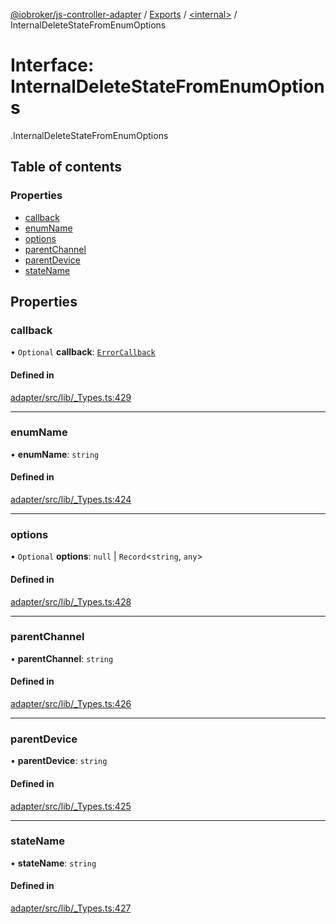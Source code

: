 [@iobroker/js-controller-adapter](../README.md) / [Exports](../modules.md) / [<internal\>](../modules/internal_.md) / InternalDeleteStateFromEnumOptions

# Interface: InternalDeleteStateFromEnumOptions

[<internal>](../modules/internal_.md).InternalDeleteStateFromEnumOptions

## Table of contents

### Properties

- [callback](internal_.InternalDeleteStateFromEnumOptions.md#callback)
- [enumName](internal_.InternalDeleteStateFromEnumOptions.md#enumname)
- [options](internal_.InternalDeleteStateFromEnumOptions.md#options)
- [parentChannel](internal_.InternalDeleteStateFromEnumOptions.md#parentchannel)
- [parentDevice](internal_.InternalDeleteStateFromEnumOptions.md#parentdevice)
- [stateName](internal_.InternalDeleteStateFromEnumOptions.md#statename)

## Properties

### callback

• `Optional` **callback**: [`ErrorCallback`](../modules/internal_.md#errorcallback)

#### Defined in

[adapter/src/lib/_Types.ts:429](https://github.com/ioBroker/ioBroker.js-controller/blob/fb48eb1c/packages/adapter/src/lib/_Types.ts#L429)

___

### enumName

• **enumName**: `string`

#### Defined in

[adapter/src/lib/_Types.ts:424](https://github.com/ioBroker/ioBroker.js-controller/blob/fb48eb1c/packages/adapter/src/lib/_Types.ts#L424)

___

### options

• `Optional` **options**: ``null`` \| `Record`<`string`, `any`\>

#### Defined in

[adapter/src/lib/_Types.ts:428](https://github.com/ioBroker/ioBroker.js-controller/blob/fb48eb1c/packages/adapter/src/lib/_Types.ts#L428)

___

### parentChannel

• **parentChannel**: `string`

#### Defined in

[adapter/src/lib/_Types.ts:426](https://github.com/ioBroker/ioBroker.js-controller/blob/fb48eb1c/packages/adapter/src/lib/_Types.ts#L426)

___

### parentDevice

• **parentDevice**: `string`

#### Defined in

[adapter/src/lib/_Types.ts:425](https://github.com/ioBroker/ioBroker.js-controller/blob/fb48eb1c/packages/adapter/src/lib/_Types.ts#L425)

___

### stateName

• **stateName**: `string`

#### Defined in

[adapter/src/lib/_Types.ts:427](https://github.com/ioBroker/ioBroker.js-controller/blob/fb48eb1c/packages/adapter/src/lib/_Types.ts#L427)
